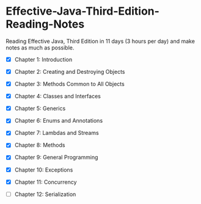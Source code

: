# Effective-Java-Third-Edition-Reading-Notes
Reading Effective Java, Third Edition in 11 days (3 hours per day) and make notes as much as possible.

- [X] Chapter 1: Introduction
- [X] Chapter 2: Creating and Destroying Objects
- [X] Chapter 3: Methods Common to All Objects
- [X] Chapter 4: Classes and Interfaces
- [X] Chapter 5: Generics
- [X] Chapter 6: Enums and Annotations
- [X] Chapter 7: Lambdas and Streams 
- [X] Chapter 8: Methods
- [X] Chapter 9: General Programming
- [X] Chapter 10: Exceptions
- [X] Chapter 11: Concurrency
- [ ] Chapter 12: Serialization

